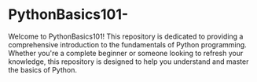 # PythonBasics101-
Welcome to PythonBasics101! This repository is dedicated to providing a comprehensive introduction to the fundamentals of Python programming. Whether you're a complete beginner or someone looking to refresh your knowledge, this repository is designed to help you understand and master the basics of Python.
